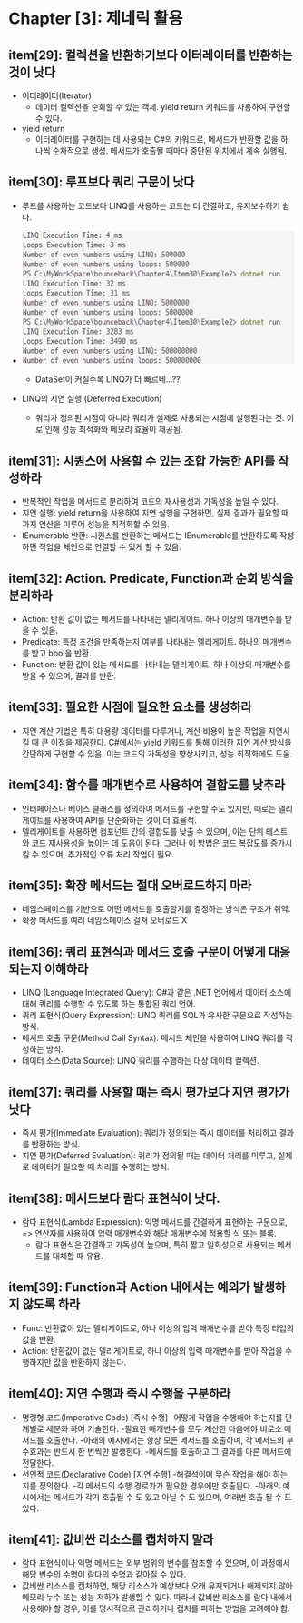 # Chapter [3]: 제네릭 활용

## item[29]: 컬렉션을 반환하기보다 이터레이터를 반환하는 것이 낫다

- 이터레이터(Iterator)
  - 데이터 컬렉션을 순회할 수 있는 객체. yield return 키워드를 사용하여 구현할 수 있다.
- yield return
  - 이터레이터를 구현하는 데 사용되는 C#의 키워드로, 메서드가 반환할 값을 하나씩 순차적으로 생성. 메서드가 호출될 때마다 중단된 위치에서 계속 실행됨.

## item[30]: 루프보다 쿼리 구문이 낫다

- 루프를 사용하는 코드보다 LINQ를 사용하는 코드는 더 간결하고, 유지보수하기 쉽다.

- ![alt text](image.png)
  - DataSet이 커질수록 LINQ가 더 빠르네...??
- LINQ의 지연 실행 (Deferred Execution)
  - 쿼리가 정의된 시점이 아니라 쿼리가 실제로 사용되는 시점에 실행된다는 것. 이로 인해 성능 최적화와 메모리 효율이 제공됨.

## item[31]: 시퀀스에 사용할 수 있는 조합 가능한 API를 작성하라

- 반복적인 작업을 메서드로 분리하여 코드의 재사용성과 가독성을 높일 수 있다.
- 지연 실행: yield return을 사용하여 지연 실행을 구현하면, 실제 결과가 필요할 때까지 연산을 미루어 성능을 최적화할 수 있음.
- IEnumerable<T> 반환: 시퀀스를 반환하는 메서드는 IEnumerable<T>를 반환하도록 작성하면 작업을 체인으로 연결할 수 있게 할 수 있음.

## item[32]: Action. Predicate, Function과 순회 방식을 분리하라

- Action: 반환 값이 없는 메서드를 나타내는 델리게이트. 하나 이상의 매개변수를 받을 수 있음.
- Predicate: 특정 조건을 만족하는지 여부를 나타내는 델리게이트. 하나의 매개변수를 받고 bool을 반환.
- Function: 반환 값이 있는 메서드를 나타내는 델리게이트. 하나 이상의 매개변수를 받을 수 있으며, 결과를 반환.

## item[33]: 필요한 시점에 필요한 요소를 생성하라

- 지연 계산 기법은 특히 대용량 데이터를 다루거나, 계산 비용이 높은 작업을 지연시킬 때 큰 이점을 제공한다. C#에서는 yield 키워드를 통해 이러한 지연 계산 방식을 간단하게 구현할 수 있음. 이는 코드의 가독성을 향상시키고, 성능 최적화에도 도움.

## item[34]: 함수를 매개변수로 사용하여 결합도를 낮추라

- 인터페이스나 베이스 클래스를 정의하여 메서드를 구현할 수도 있지만, 때로는 델리게이트를 사용하여 API를 단순화하는 것이 더 효율적.
- 델리게이트를 사용하면 컴포넌트 간의 결합도를 낮출 수 있으며, 이는 단위 테스트와 코드 재사용성을 높이는 데 도움이 된다.
  그러나 이 방법은 코드 복잡도를 증가시킬 수 있으며, 추가적인 오류 처리 작업이 필요.

## item[35]: 확장 메서드는 절대 오버로드하지 마라

- 네임스페이스를 기반으로 어떤 메서드를 호출할지를 결정하는 방식은 구조가 취약.
- 확장 메서드를 여러 네임스페이스 걸쳐 오버로드 X

## item[36]: 쿼리 표현식과 메서드 호출 구문이 어떻게 대응되는지 이해하라

- LINQ (Language Integrated Query): C#과 같은 .NET 언어에서 데이터 소스에 대해 쿼리를 수행할 수 있도록 하는 통합된 쿼리 언어.
- 쿼리 표현식(Query Expression): LINQ 쿼리를 SQL과 유사한 구문으로 작성하는 방식.
- 메서드 호출 구문(Method Call Syntax): 메서드 체인을 사용하여 LINQ 쿼리를 작성하는 방식.
- 데이터 소스(Data Source): LINQ 쿼리를 수행하는 대상 데이터 컬렉션.

## item[37]: 쿼리를 사용할 때는 즉시 평가보다 지연 평가가 낫다

- 즉시 평가(Immediate Evaluation): 쿼리가 정의되는 즉시 데이터를 처리하고 결과를 반환하는 방식.
- 지연 평가(Deferred Evaluation): 쿼리가 정의될 때는 데이터 처리를 미루고, 실제로 데이터가 필요할 때 처리를 수행하는 방식.

## item[38]: 메서드보다 람다 표현식이 낫다.

- 람다 표현식(Lambda Expression): 익명 메서드를 간결하게 표현하는 구문으로, => 연산자를 사용하여 입력 매개변수와 해당 매개변수에 적용할 식 또는 블록.
  - 람다 표현식은 간결하고 가독성이 높으며, 특히 짧고 일회성으로 사용되는 메서드를 대체할 때 유용.
  
## item[39]: Function과 Action 내에서는 예외가 발생하지 않도록 하라

- Func<T>: 반환값이 있는 델리게이트로, 하나 이상의 입력 매개변수를 받아 특정 타입의 값을 반환.
- Action<T>: 반환값이 없는 델리게이트로, 하나 이상의 입력 매개변수를 받아 작업을 수행하지만 값을 반환하지 않는다.

## item[40]: 지연 수행과 즉시 수행을 구분하라

- 명령형 코드(Imperative Code) [즉시 수행]
  -어떻게 작업을 수행해야 하는지를 단계별로 세분화 하여 기술한다.
  -필요한 매개변수를 모두 계산한 다음에야 비로소 메서드를 호출한다.
  -아래의 예시에서는 항상 모든 메서드를 호출하며, 각 메서드의 부수효과는 반드시 한 번씩만 발생한다.
  -메서드를 호출하고 그 결과를 다른 메서드에 전달한다.
- 선언적 코드(Declarative Code) [지연 수행]
  -해결석이며 무슨 작업을 해야 하는지를 정의한다.
  -각 메서드의 수행 경로가가 필요한 경우에만 호출된다.
  -아래의 예시에서는 메서드가 각기 호출될 수 도 있고 아닐 수 도 있으며, 여러번 호출 될 수 도 있다.

## item[41]:  값비싼 리소스를 캡처하지 말라

- 람다 표현식이나 익명 메서드는 외부 범위의 변수를 참조할 수 있으며, 이 과정에서 해당 변수의 수명이 람다의 수명과 같아질 수 있다.
- 값비싼 리소스를 캡처하면, 해당 리소스가 예상보다 오래 유지되거나 해제되지 않아 메모리 누수 또는 성능 저하가 발생할 수 있다. 따라서 값비싼 리소스를 람다 내에서 사용해야 할 경우, 이를 명시적으로 관리하거나 캡처를 피하는 방법을 고려해야 합.